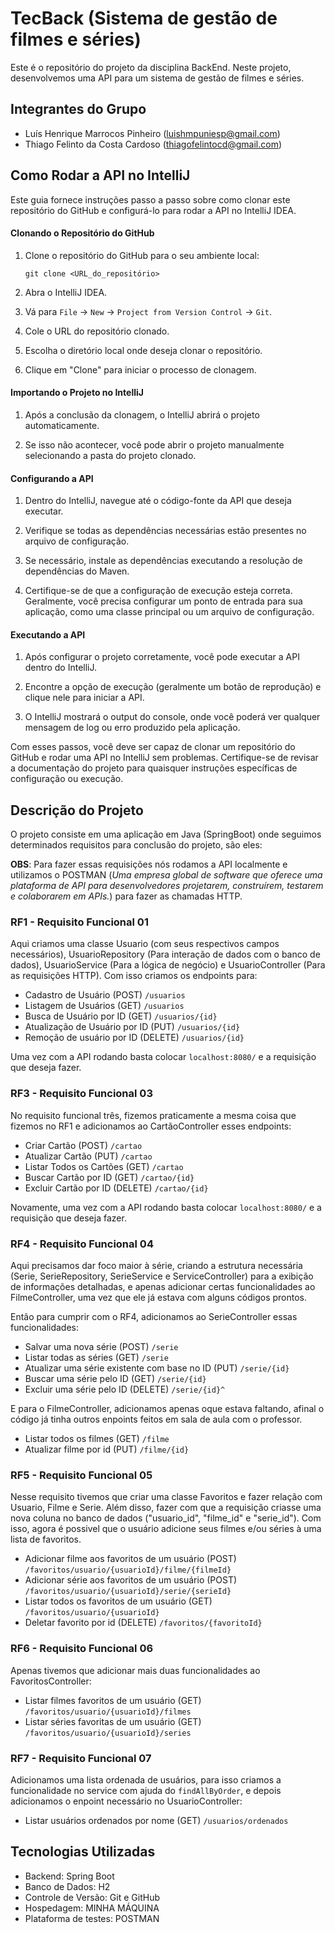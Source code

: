 # TecBack (Sistema de gestão de filmes e séries) 
Este é o repositório do projeto da disciplina BackEnd. Neste projeto, desenvolvemos uma API para um sistema de gestão de filmes e séries.
## Integrantes do Grupo

- Luís Henrique Marrocos Pinheiro (luishmpuniesp@gmail.com)
- Thiago Felinto da Costa Cardoso (thiagofelintocd@gmail.com)

## Como Rodar a API no IntelliJ

Este guia fornece instruções passo a passo sobre como clonar este repositório do GitHub e configurá-lo para rodar a API no IntelliJ IDEA.

#### Clonando o Repositório do GitHub

1. Clone o repositório do GitHub para o seu ambiente local:
    ```
    git clone <URL_do_repositório>
    ```

2. Abra o IntelliJ IDEA.

3. Vá para `File` -> `New` -> `Project from Version Control` -> `Git`.

4. Cole o URL do repositório clonado.

5. Escolha o diretório local onde deseja clonar o repositório.

6. Clique em "Clone" para iniciar o processo de clonagem.

#### Importando o Projeto no IntelliJ

1. Após a conclusão da clonagem, o IntelliJ abrirá o projeto automaticamente.

2. Se isso não acontecer, você pode abrir o projeto manualmente selecionando a pasta do projeto clonado.

#### Configurando a API

1. Dentro do IntelliJ, navegue até o código-fonte da API que deseja executar.

2. Verifique se todas as dependências necessárias estão presentes no arquivo de configuração.

3. Se necessário, instale as dependências executando a resolução de dependências do Maven.

4. Certifique-se de que a configuração de execução esteja correta. Geralmente, você precisa configurar um ponto de entrada para sua aplicação, como uma classe principal ou um arquivo de configuração.

#### Executando a API

1. Após configurar o projeto corretamente, você pode executar a API dentro do IntelliJ.

2. Encontre a opção de execução (geralmente um botão de reprodução) e clique nele para iniciar a API.

3. O IntelliJ mostrará o output do console, onde você poderá ver qualquer mensagem de log ou erro produzido pela aplicação.

Com esses passos, você deve ser capaz de clonar um repositório do GitHub e rodar uma API no IntelliJ sem problemas. Certifique-se de revisar a documentação do projeto para quaisquer instruções específicas de configuração ou execução.

## Descrição do Projeto 

O projeto consiste em uma aplicação em Java (SpringBoot) onde seguimos determinados requisitos para conclusão do projeto, são eles: 

**OBS**: Para fazer essas requisições nós rodamos a API localmente e utilizamos o POSTMAN (*Uma empresa global de software que oferece uma plataforma de API para desenvolvedores projetarem, construírem, testarem e colaborarem em APIs.*) para fazer as chamadas HTTP. 

### RF1 - Requisito Funcional 01

Aqui criamos uma classe Usuario (com seus respectivos campos necessários), UsuarioRepository (Para interação de dados com o banco de dados), UsuarioService (Para a lógica de negócio) e UsuarioController (Para as requisições HTTP). Com isso criamos os endpoints para: 

- Cadastro de Usuário (POST) `/usuarios`
- Listagem de Usuários (GET) `/usuarios`
- Busca de Usuário por ID (GET) `/usuarios/{id}`
- Atualização de Usuário por ID (PUT) `/usuarios/{id}`
- Remoção de usuário por ID (DELETE) `/usuarios/{id}`

Uma vez com a API rodando basta colocar `localhost:8080/` e a requisição que deseja fazer.

### RF3 - Requisito Funcional 03

No requisito funcional três, fizemos praticamente a mesma coisa que fizemos no RF1 e adicionamos ao CartãoController esses endpoints: 

- Criar Cartão (POST) `/cartao`
- Atualizar Cartão (PUT) `/cartao`
- Listar Todos os Cartões (GET) `/cartao`
- Buscar Cartão por ID (GET) `/cartao/{id}`
- Excluir Cartão por ID (DELETE) `/cartao/{id}`

Novamente, uma vez com a API rodando basta colocar `localhost:8080/` e a requisição que deseja fazer.

### RF4 - Requisito Funcional 04

Aqui precisamos dar foco maior à série, criando a estrutura necessária (Serie, SerieRepository, SerieService e ServiceController) para a exibição de informações detalhadas, e apenas adicionar certas funcionalidades ao FilmeController, uma vez que ele já estava com alguns códigos prontos. 

Então para cumprir com o RF4, adicionamos ao SerieController essas funcionalidades:

- Salvar uma nova série (POST) `/serie`
- Listar todas as séries (GET) `/serie`
- Atualizar uma série existente com base no ID (PUT) `/serie/{id}`
- Buscar uma série pelo ID (GET) `/serie/{id}`
- Excluir uma série pelo ID (DELETE) `/serie/{id}^`

E para o FilmeController, adicionamos apenas oque estava faltando, afinal o código já tinha outros enpoints feitos em sala de aula com o professor.  

- Listar todos os filmes (GET) `/filme`
- Atualizar filme por id (PUT) `/filme/{id}`

### RF5 - Requisito Funcional 05 

Nesse requisito tivemos que criar uma classe Favoritos e fazer relação com Usuario, Filme e Serie. Além disso, fazer com que a requisição criasse uma nova coluna no banco de dados ("usuario_id", "filme_id" e "serie_id"). Com isso, agora é possivel que o usuário adicione seus filmes e/ou séries à uma lista de favoritos. 

- Adicionar filme aos favoritos de um usuário (POST) `/favoritos/usuario/{usuarioId}/filme/{filmeId}`
- Adicionar série aos favoritos de um usuário (POST) `/favoritos/usuario/{usuarioId}/serie/{serieId}`
- Listar todos os favoritos de um usuário (GET) `/favoritos/usuario/{usuarioId}`
- Deletar favorito por id (DELETE) `/favoritos/{favoritoId}`

### RF6 - Requisito Funcional 06 

Apenas tivemos que adicionar mais duas funcionalidades ao FavoritosController: 

- Listar filmes favoritos de um usuário (GET) `/favoritos/usuario/{usuarioId}/filmes`
- Listar séries favoritas de um usuário (GET) `/favoritos/usuario/{usuarioId}/series`

### RF7 - Requisito Funcional 07 

Adicionamos uma lista ordenada de usuários, para isso criamos a funcionalidade no service com ajuda do `findAllByOrder`, e depois adicionamos o enpoint necessário no UsuarioController: 

- Listar usuários ordenados por nome (GET) `/usuarios/ordenados`

## Tecnologias Utilizadas

- Backend: Spring Boot
- Banco de Dados: H2
- Controle de Versão: Git e GitHub
- Hospedagem: MINHA MÁQUINA
- Plataforma de testes: POSTMAN
